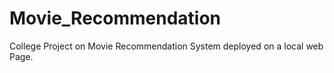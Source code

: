 # Movie_Recommendation
College Project on Movie Recommendation System deployed on a local web Page. 

